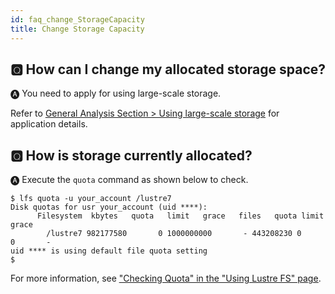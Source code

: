 ```yaml
---
id: faq_change_StorageCapacity
title: Change Storage Capacity
---
```


## &#x1F180; How can I change my allocated storage space?

&#x1F150; You need to apply for using large-scale storage.

Refer to [<u>General Analysis Section > Using large-scale storage</u>](/general_analysis_division/largescale_storage) for application details.


## &#x1F180; How is storage currently allocated?

&#x1F150; Execute the `quota` command as shown below to check.

```
$ lfs quota -u your_account /lustre7
Disk quotas for usr your_account (uid ****):
      Filesystem  kbytes   quota   limit   grace   files   quota limit  
grace
        /lustre7 982177580       0 1000000000       - 443208230 0      
0       -
uid **** is using default file quota setting
$
```

For more information, see [<u>"Checking Quota" in the "Using Lustre FS" page</u>](/general_analysis_division/ga_lustre/#checking-quota).


